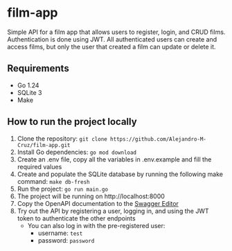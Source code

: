 # film-app
Simple API for a film app that allows users to register, login, and CRUD films. Authentication is done using JWT. 
All authenticated users can create and access films, but only the user that created a film can update or delete it.

## Requirements
- Go 1.24
- SQLite 3
- Make

## How to run the project locally
1. Clone the repository: `git clone https://github.com/Alejandro-M-Cruz/film-app.git`
2. Install Go dependencies: `go mod download`
3. Create an .env file, copy all the variables in .env.example and fill the required values
4. Create and populate the SQLite database by running the following make command: `make db-fresh` 
5. Run the project: `go run main.go`
6. The project will be running on http://localhost:8000
7. Copy the OpenAPI documentation to the [Swagger Editor](https://editor.swagger.io/)
8. Try out the API by registering a user, logging in, and using the JWT token to authenticate the other endpoints
    - You can also log in with the pre-registered user:
      - username: `test`
      - password: `password`
